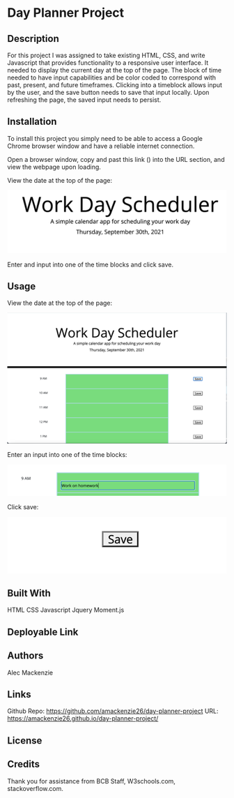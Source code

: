 # Day Planner Project

## Description

For this project I was assigned to take existing HTML, CSS, and write Javascript that provides functionality to a responsive user interface. It needed to display the current day at the top of the page. The block of time needed to have input capabilities and be color coded to correspond with past, present, and future timeframes. Clicking into a timeblock allows input by the user, and the save button needs to save that input locally. Upon refreshing the page, the saved input needs to persist.

## Installation

To install this project you simply need to be able to access a Google Chrome browser window and have a reliable internet connection. 

Open a browser window, copy and past this link () into the URL section, and view the webpage upon loading. 

View the date at the top of the page:

![nav](images/image1.png)

Enter and input into one of the time blocks and click save. 

## Usage

View the date at the top of the page:

![nav](images/image2.png)

Enter an input into one of the time blocks:

![nav](images/image3.png)

Click save:

![nav](images/image4.png)
 
## Built With

HTML
CSS
Javascript
Jquery
Moment.js

## Deployable Link



## Authors

Alec Mackenzie

## Links

Github Repo: https://github.com/amackenzie26/day-planner-project
URL: https://amackenzie26.github.io/day-planner-project/

## License

    
## Credits

Thank you for assistance from BCB Staff, W3schools.com, stackoverflow.com.
